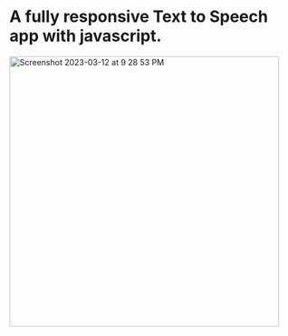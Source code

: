# A fully responsive Text to Speech app with javascript.

<img width="476" alt="Screenshot 2023-03-12 at 9 28 53 PM" src="https://user-images.githubusercontent.com/44643767/224588636-992ebe33-7656-4b42-9363-e9982a82d817.png">
